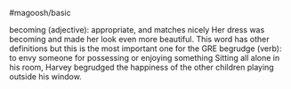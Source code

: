 #magoosh/basic

becoming (adjective): appropriate, and matches nicely 
Her dress was becoming and made her look even more beautiful. 
This word has other definitions but this is the most important one for the GRE 
begrudge (verb): to envy someone for possessing or enjoying something 
Sitting all alone in his room, Harvey begrudged the happiness of the other children playing outside his 
window. 
